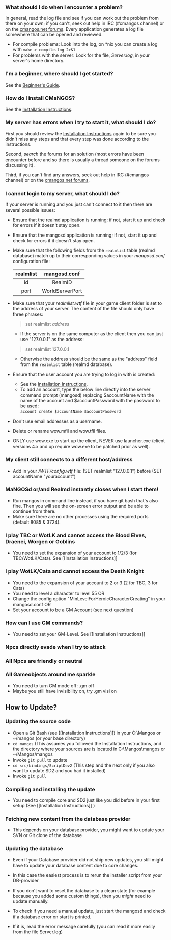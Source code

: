 ### What should I do when I encounter a problem?
In general, read the log file and see if you can work out the problem from there on your own; if you can't, seek out help in IRC (#cmangos channel) or on the [cmangos.net forums](http://cmangos.net/index.php). Every application generates a log file somewhere that can be opened and reviewed.
 * For compile problems: Look into the log, on *nix you can create a log with `make > compile.log 2>&1`
 * For problems with the server: Look for the file, *Server.log*, in your server's home directory.

### I'm a beginner, where should I get started?
See the [Beginner's Guide](https://github.com/cmangos/issues/wiki/Beginners-Guide-Home).

### How do I install CMaNGOS?
See the [Installation Instructions](https://github.com/cmangos/issues/wiki/Installation-Instructions).

### My server has errors when I try to start it, what should I do?
First you should review the [Installation Instructions](https://github.com/cmangos/issues/wiki/Installation-Instructions) again to be sure you didn't miss any steps and that every step was done according to the instructions.  

Second, _search_ the forums for an solution (most errors have been encounter before and so there is usually a thread someone on the forums discussing it).

Third, if you can't find any answers, seek out help in IRC (#cmangos channel) or on the [cmangos.net forums](http://cmangos.net/index.php).

### I cannot login to my server, what should I do?
If your server is running and you just can't connect to it then there are several possible issues:
* Ensure that the realmd application is running; if not, start it up and check for errors if it doesn't stay open.  

* Ensure that the mangosd application is running; if not, start it up and check for errors if it doesn't stay open.  
* Make sure that the following fields from the `realmlist` table (realmd database) match up to their corresponding values in your _mangosd.conf_ configuration file:  

  | realmlist | mangosd.conf    |
  |:---------:|:---------------:|
  | id        | RealmID         |
  | port      | WorldServerPort |

* Make sure that your _realmlist.wtf_ file in your game client folder is set to the address of your server. The content of the file should only have three phrases:  
    >set realmlist _address_  

  * If the server is on the same computer as the client then you can just use "127.0.0.1" as the address:  
  >set realmlist 127.0.0.1  

  * Otherwise the address should be the same as the "address" field from the `realmlist` table (realmd database).  

* Ensure that the user account you are trying to log in with is created:
  * See the [Installation Instructions](https://github.com/cmangos/issues/wiki/Installation-Instructions).
  * To add an account, type the below line directly into the server command prompt (mangosd) replacing $accountName with the name of the account and $accountPassword with the password to be used:  
  `account create $accountName $accountPassword`

* Don't use email addresses as a username.  

* Delete or rename wow.mfil and wow.tfil files.  

* ONLY use wow.exe to start up the client, NEVER use launcher.exe (client versions 4.x and up require wow.exe to be patched prior as well).

### My client still connects to a different host/address
* Add in your _/WTF/config.wtf_ file: (SET realmlist "127.0.0.1") before (SET accountName "youraccount")

### MaNGOSd or/and Realmd instantly closes when I start them!
* Run mangos in command line instead, if you have git bash that's also fine. Then you will see the on-screen error output and be able to continue from there.
* Make sure there are no other processes using the required ports (default 8085 & 3724).

### I play TBC or WotLK and cannot access the Blood Elves, Draenei, Worgen or Goblins
* You need to set the expansion of your account to 1/2/3 (for TBC/WotLK/Cata). See [[Installation Instructions]]

### I play WotLK/Cata and cannot access the Death Knight
* You need to the expansion of your account to 2 or 3 (2 for TBC, 3 for Cata)
* You need to level a character to level 55 OR
* Change the config option "MinLevelForHeroicCharacterCreating" in your mangosd.conf OR
* Set your account to be a GM Account (see next question)

### How can I use GM commands?
* You need to set your GM-Level. See [[Installation Instructions]]

### Npcs directly evade when I try to attack
### All Npcs are friendly or neutral
### All Gameobjects around me sparkle
* You need to turn GM mode off: .gm off
* Maybe you still have invisibility on, try .gm visi on

## How to Update?

### Updating the source code
* Open a Git Bash (see [[Installation Instructions]]) in your C:\Mangos or ~/mangos (or your base directory)
* `cd mangos` (This assumes you followed the Installation Instructions, and the directory where your sources are is located in C:\Mangos\mangos or ~/Mangos/mangos
* Invoke `git pull` to update
* `cd src/bindings/ScriptDev2` (This step and the next only if you also want to update SD2 and you had it installed)
* Invoke `git pull`

### Compiling and installing the update
* You need to compile core and SD2 just like you did before in your first setup (See [[Installation Instructions]] )

### Fetching new content from the database provider
* This depends on your database provider, you might want to update your SVN or Git clone of the database

### Updating the database
* Even if your Database provider did not ship new updates, you still might have to update your database content due to core changes.
* In this case the easiest process is to rerun the installer script from your DB-provider

* If you don't want to reset the database to a clean state (for example because you added some custom things), then you _might_ need to update manually.
* To check if you need a manual update, just start the mangosd and check if a database error on start is printed.
* If it is, read the error message carefully (you can read it more easily from the file Server.log)